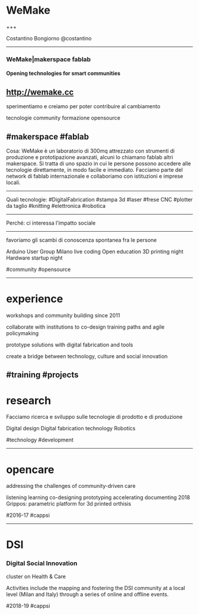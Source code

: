 
# WeMake

+++

Costantino Bongiorno
@costantino

---
### WeMake|makerspace fablab

#### Opening technologies for smart communities

http://wemake.cc
---
sperimentiamo e creiamo per poter contribuire al cambiamento

tecnologie
community
formazione
opensource

#makerspace
#fablab
---

Cosa:
WeMake è un laboratorio di 300mq attrezzato con strumenti di produzione e prototipazione avanzati, alcuni lo chiamano fablab altri makerspace. Si tratta di uno spazio in cui le persone possono accedere alle tecnologie direttamente, in modo facile e immediato.
Facciamo parte del network di fablab internazionale e collaboriamo con istituzioni e imprese locali.

---

Quali tecnologie: #DigitalFabrication #stampa 3d  #laser  #frese CNC #plotter da taglio #knitting  #elettronica #robotica

---

Perché:
ci interessa l’impatto sociale

---

favoriamo gli scambi
di conoscenza spontanea
fra le persone

Arduino User Group
Milano live coding
Open education
3D printing night
Hardware startup night

#community
#opensource

---
# experience

workshops and community building since 2011

collaborate with institutions to co-design training paths
and agile policymaking

prototype solutions with digital fabrication and tools

create a bridge between technology, culture and social innovation

#training
#projects
---
# research

Facciamo ricerca e sviluppo
sulle tecnologie di prodotto
e di produzione

Digital design
Digital fabrication technology
Robotics

#technology
#development

---
# opencare

addressing the challenges of community-driven care

listening
learning
co-designing
prototyping
accelerating
documenting
2018
Grippos: parametric platform for 3d printed orthisis

#2016-17
#cappsi

---
# DSI

### Digital Social Innovation

cluster on Health & Care

Activities include the mapping and fostering the DSI community at a local level (Milan and Italy) through a series of online and offline events.

#2018-19
#cappsi
